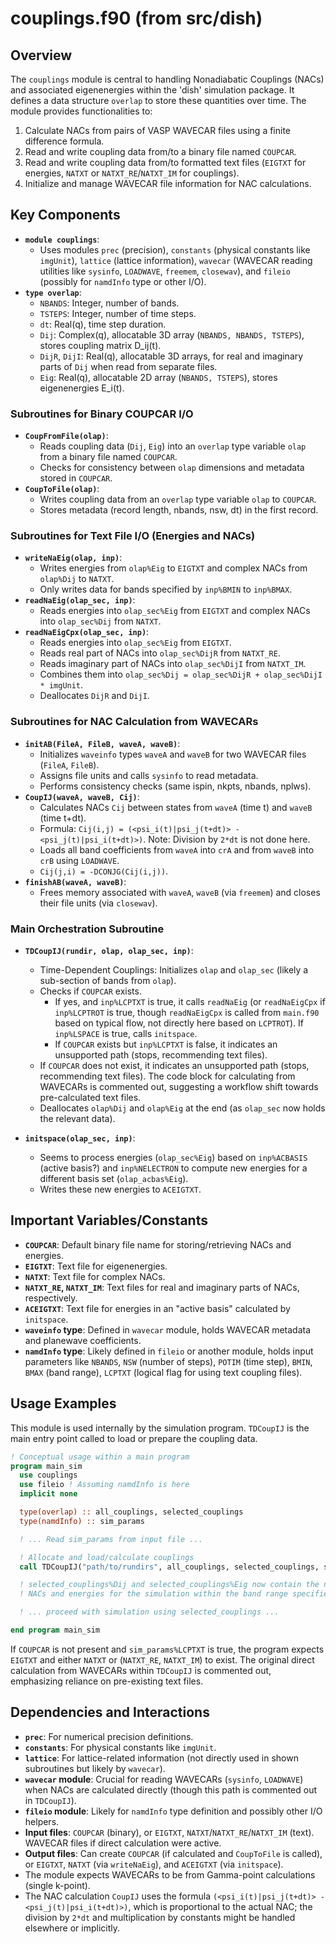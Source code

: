 # couplings.f90 (from src/dish)

## Overview
The `couplings` module is central to handling Nonadiabatic Couplings (NACs) and associated eigenenergies within the 'dish' simulation package. It defines a data structure `overlap` to store these quantities over time. The module provides functionalities to:
1.  Calculate NACs from pairs of VASP WAVECAR files using a finite difference formula.
2.  Read and write coupling data from/to a binary file named `COUPCAR`.
3.  Read and write coupling data from/to formatted text files (`EIGTXT` for energies, `NATXT` or `NATXT_RE`/`NATXT_IM` for couplings).
4.  Initialize and manage WAVECAR file information for NAC calculations.

## Key Components
- **`module couplings`**:
    - Uses modules `prec` (precision), `constants` (physical constants like `imgUnit`), `lattice` (lattice information), `wavecar` (WAVECAR reading utilities like `sysinfo`, `LOADWAVE`, `freemem`, `closewav`), and `fileio` (possibly for `namdInfo` type or other I/O).
- **`type overlap`**:
    - `NBANDS`: Integer, number of bands.
    - `TSTEPS`: Integer, number of time steps.
    - `dt`: Real(q), time step duration.
    - `Dij`: Complex(q), allocatable 3D array (`NBANDS, NBANDS, TSTEPS`), stores coupling matrix D_ij(t).
    - `DijR`, `DijI`: Real(q), allocatable 3D arrays, for real and imaginary parts of `Dij` when read from separate files.
    - `Eig`: Real(q), allocatable 2D array (`NBANDS, TSTEPS`), stores eigenenergies E_i(t).

### Subroutines for Binary COUPCAR I/O
- **`CoupFromFile(olap)`**:
    - Reads coupling data (`Dij`, `Eig`) into an `overlap` type variable `olap` from a binary file named `COUPCAR`.
    - Checks for consistency between `olap` dimensions and metadata stored in `COUPCAR`.
- **`CoupToFile(olap)`**:
    - Writes coupling data from an `overlap` type variable `olap` to `COUPCAR`.
    - Stores metadata (record length, nbands, nsw, dt) in the first record.

### Subroutines for Text File I/O (Energies and NACs)
- **`writeNaEig(olap, inp)`**:
    - Writes energies from `olap%Eig` to `EIGTXT` and complex NACs from `olap%Dij` to `NATXT`.
    - Only writes data for bands specified by `inp%BMIN` to `inp%BMAX`.
- **`readNaEig(olap_sec, inp)`**:
    - Reads energies into `olap_sec%Eig` from `EIGTXT` and complex NACs into `olap_sec%Dij` from `NATXT`.
- **`readNaEigCpx(olap_sec, inp)`**:
    - Reads energies into `olap_sec%Eig` from `EIGTXT`.
    - Reads real part of NACs into `olap_sec%DijR` from `NATXT_RE`.
    - Reads imaginary part of NACs into `olap_sec%DijI` from `NATXT_IM`.
    - Combines them into `olap_sec%Dij = olap_sec%DijR + olap_sec%DijI * imgUnit`.
    - Deallocates `DijR` and `DijI`.

### Subroutines for NAC Calculation from WAVECARs
- **`initAB(FileA, FileB, waveA, waveB)`**:
    - Initializes `waveinfo` types `waveA` and `waveB` for two WAVECAR files (`FileA`, `FileB`).
    - Assigns file units and calls `sysinfo` to read metadata.
    - Performs consistency checks (same ispin, nkpts, nbands, nplws).
- **`CoupIJ(waveA, waveB, Cij)`**:
    - Calculates NACs `Cij` between states from `waveA` (time t) and `waveB` (time t+dt).
    - Formula: `Cij(i,j) = (<psi_i(t)|psi_j(t+dt)> - <psi_j(t)|psi_i(t+dt)>)`. Note: Division by `2*dt` is not done here.
    - Loads all band coefficients from `waveA` into `crA` and from `waveB` into `crB` using `LOADWAVE`.
    - `Cij(j,i) = -DCONJG(Cij(i,j))`.
- **`finishAB(waveA, waveB)`**:
    - Frees memory associated with `waveA`, `waveB` (via `freemem`) and closes their file units (via `closewav`).

### Main Orchestration Subroutine
- **`TDCoupIJ(rundir, olap, olap_sec, inp)`**:
    - Time-Dependent Couplings: Initializes `olap` and `olap_sec` (likely a sub-section of bands from `olap`).
    - Checks if `COUPCAR` exists.
        - If yes, and `inp%LCPTXT` is true, it calls `readNaEig` (or `readNaEigCpx` if `inp%LCPTROT` is true, though `readNaEigCpx` is called from `main.f90` based on typical flow, not directly here based on `LCPTROT`). If `inp%LSPACE` is true, calls `initspace`.
        - If `COUPCAR` exists but `inp%LCPTXT` is false, it indicates an unsupported path (stops, recommending text files).
    - If `COUPCAR` does not exist, it indicates an unsupported path (stops, recommending text files). The code block for calculating from WAVECARs is commented out, suggesting a workflow shift towards pre-calculated text files.
    - Deallocates `olap%Dij` and `olap%Eig` at the end (as `olap_sec` now holds the relevant data).

- **`initspace(olap_sec, inp)`**:
    - Seems to process energies (`olap_sec%Eig`) based on `inp%ACBASIS` (active basis?) and `inp%NELECTRON` to compute new energies for a different basis set (`olap_acbas%Eig`).
    - Writes these new energies to `ACEIGTXT`.

## Important Variables/Constants
- **`COUPCAR`**: Default binary file name for storing/retrieving NACs and energies.
- **`EIGTXT`**: Text file for eigenenergies.
- **`NATXT`**: Text file for complex NACs.
- **`NATXT_RE`, `NATXT_IM`**: Text files for real and imaginary parts of NACs, respectively.
- **`ACEIGTXT`**: Text file for energies in an "active basis" calculated by `initspace`.
- **`waveinfo` type**: Defined in `wavecar` module, holds WAVECAR metadata and planewave coefficients.
- **`namdInfo` type**: Likely defined in `fileio` or another module, holds input parameters like `NBANDS`, `NSW` (number of steps), `POTIM` (time step), `BMIN`, `BMAX` (band range), `LCPTXT` (logical flag for using text coupling files).

## Usage Examples
This module is used internally by the simulation program. `TDCoupIJ` is the main entry point called to load or prepare the coupling data.

```fortran
! Conceptual usage within a main program
program main_sim
  use couplings
  use fileio ! Assuming namdInfo is here
  implicit none

  type(overlap) :: all_couplings, selected_couplings
  type(namdInfo) :: sim_params

  ! ... Read sim_params from input file ...

  ! Allocate and load/calculate couplings
  call TDCoupIJ("path/to/rundirs", all_couplings, selected_couplings, sim_params)

  ! selected_couplings%Dij and selected_couplings%Eig now contain the necessary
  ! NACs and energies for the simulation within the band range specified by sim_params.

  ! ... proceed with simulation using selected_couplings ...

end program main_sim
```
If `COUPCAR` is not present and `sim_params%LCPTXT` is true, the program expects `EIGTXT` and either `NATXT` or (`NATXT_RE`, `NATXT_IM`) to exist. The original direct calculation from WAVECARs within `TDCoupIJ` is commented out, emphasizing reliance on pre-existing text files.

## Dependencies and Interactions
- **`prec`**: For numerical precision definitions.
- **`constants`**: For physical constants like `imgUnit`.
- **`lattice`**: For lattice-related information (not directly used in shown subroutines but likely by `wavecar`).
- **`wavecar` module**: Crucial for reading WAVECARs (`sysinfo`, `LOADWAVE`) when NACs are calculated directly (though this path is commented out in `TDCoupIJ`).
- **`fileio` module**: Likely for `namdInfo` type definition and possibly other I/O helpers.
- **Input files**: `COUPCAR` (binary), or `EIGTXT`, `NATXT`/`NATXT_RE`/`NATXT_IM` (text). WAVECAR files if direct calculation were active.
- **Output files**: Can create `COUPCAR` (if calculated and `CoupToFile` is called), or `EIGTXT`, `NATXT` (via `writeNaEig`), and `ACEIGTXT` (via `initspace`).
- The module expects WAVECARs to be from Gamma-point calculations (single k-point).
- The NAC calculation `CoupIJ` uses the formula `(<psi_i(t)|psi_j(t+dt)> - <psi_j(t)|psi_i(t+dt)>)`, which is proportional to the actual NAC; the division by `2*dt` and multiplication by constants might be handled elsewhere or implicitly.
```
